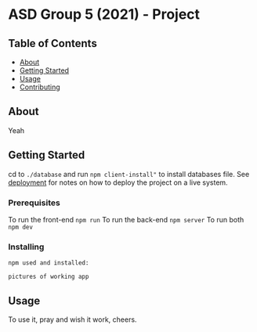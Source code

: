 # ASD Group 5 (2021) - Project <Something>

## Table of Contents

- [About](#about)
- [Getting Started](#getting_started)
- [Usage](#usage)
- [Contributing](./HUMANS.txt)

## About <a name = "about"></a>

Yeah

## Getting Started <a name = "getting_started"></a>

cd to `./database` and run `npm client-install"` to install databases file.
See [deployment](#deployment) for notes on how to deploy the project on a live system.

### Prerequisites

To run the front-end `npm run`
To run the back-end `npm server`
To run both `npm dev`

### Installing

`npm used and installed: `

`pictures of working app`

## Usage <a name = "usage"></a>

To use it, pray and wish it work, cheers.